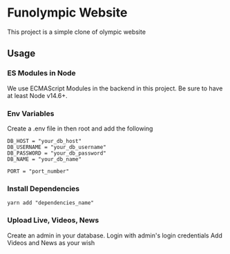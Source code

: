 # Funolympic Website
This project is a simple clone of olympic website

## Usage
### ES Modules in Node
We use ECMAScript Modules in the backend in this project. Be sure to have at least Node v14.6+.
### Env Variables
Create a .env file in then root and add the following
```
DB_HOST = "your_db_host"
DB_USERNAME = "your_db_username"
DB_PASSWORD = "your_db_password"
DB_NAME = "your_db_name"

PORT = "port_number"
```
### Install Dependencies
```
yarn add "dependencies_name"
```
### Upload Live, Videos, News
Create an admin in your database.
Login with admin's login credentials
Add Videos and News as your wish